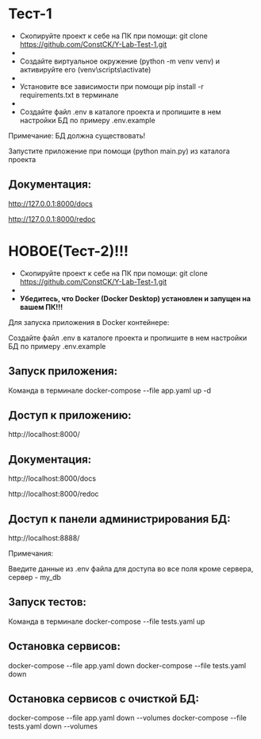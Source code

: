 # Тест-1

* Скопируйте проект к себе на ПК при помощи: git clone https://github.com/ConstCK/Y-Lab-Test-1.git
* 
* Создайте виртуальное окружение (python -m venv venv) и активируйте его (venv\scripts\activate)
* 
* Установите все зависимости при помощи pip install -r requirements.txt в терминале
* 
* Создайте файл .env в каталоге проекта и пропишите в нем настройки БД по примеру .env.example

Примечание: БД должна существовать!

Запустите приложение при помощи (python main.py) из каталога проекта

## Документация:

http://127.0.0.1:8000/docs

http://127.0.0.1:8000/redoc

# НОВОЕ(Тест-2)!!!

* Скопируйте проект к себе на ПК при помощи: git clone https://github.com/ConstCK/Y-Lab-Test-1.git
* 
* **Убедитесь, что Docker (Docker Desktop) установлен и запущен на вашем ПК!!!**

Для запуска приложения в Docker контейнере:

Создайте файл .env в каталоге проекта и пропишите в нем настройки БД по примеру .env.example

## Запуск приложения:

Команда в терминале docker-compose --file app.yaml up -d

## Доступ к приложению:

http://localhost:8000/

## Документация:

http://localhost:8000/docs

http://localhost:8000/redoc

## Доступ к панели администрирования БД:

http://localhost:8888/

Примечания:

Введите данные из .env файла для доступа во все поля кроме сервера, сервер - my_db

## Запуск тестов:

Команда в терминале docker-compose --file tests.yaml up 

## Остановка сервисов:

docker-compose --file app.yaml down 
docker-compose --file tests.yaml down

## Остановка сервисов с очисткой БД:

docker-compose --file app.yaml down --volumes
docker-compose --file tests.yaml down --volumes


